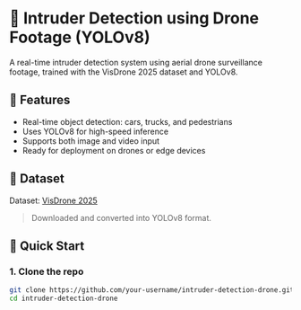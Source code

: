 # 🚁 Intruder Detection using Drone Footage (YOLOv8)

A real-time intruder detection system using aerial drone surveillance footage, trained with the VisDrone 2025 dataset and YOLOv8.

## 📌 Features
- Real-time object detection: cars, trucks, and pedestrians
- Uses YOLOv8 for high-speed inference
- Supports both image and video input
- Ready for deployment on drones or edge devices

## 📁 Dataset
Dataset: [VisDrone 2025](https://www.kaggle.com/datasets/kushagrapandya/visdrone-dataset)  
> Downloaded and converted into YOLOv8 format.

## 🚀 Quick Start

### 1. Clone the repo
```bash
git clone https://github.com/your-username/intruder-detection-drone.git
cd intruder-detection-drone
